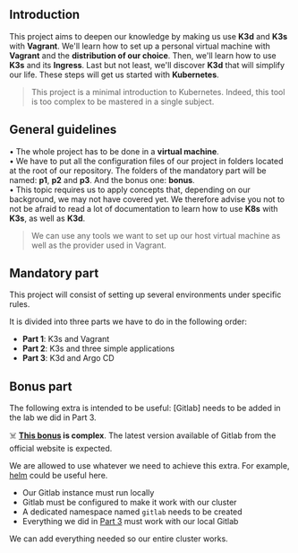 ## Introduction
This project aims to deepen our knowledge by making us use **K3d** and **K3s** with **Vagrant**.
We'll learn how to set up a personal virtual machine with **Vagrant** and the **distribution of our choice**. Then, we'll learn how to use **K3s** and its **Ingress**. Last but not least, we'll discover **K3d** that will simplify our life.
These steps will get us started with **Kubernetes**.
> This project is a minimal introduction to Kubernetes. Indeed, this
tool is too complex to be mastered in a single subject.

## General guidelines
• The whole project has to be done in a **virtual machine**. </br>
• We have to put all the configuration files of our project in folders located at the
root of our repository. The folders of the mandatory part will be named: **p1**, **p2** and **p3**. And the bonus
one: **bonus**. </br>
• This topic requires us to apply concepts that, depending on our background, we
may not have covered yet. We therefore advise you not to not be afraid to read a
lot of documentation to learn how to use **K8s** with **K3s**, as well as **K3d**. </br>
> We can use any tools we want to set up our host virtual machine as
well as the provider used in Vagrant.

## Mandatory part
This project will consist of setting up several environments under specific rules.

It is divided into three parts we have to do in the following order:
- **Part 1**: K3s and Vagrant
- **Part 2**: K3s and three simple applications
- **Part 3**: K3d and Argo CD

## Bonus part
The following extra is intended to be useful: [Gitlab] needs to be added in the lab we did in Part 3.

☠️ **[This bonus](https://github.com/wen/iot/tree/master/bonus) is complex**. The latest version available of Gitlab from the official website is expected.

We are allowed to use whatever we need to achieve this extra. For example, [helm](https://helm.sh) could be useful here.
- Our Gitlab instance must run locally
- Gitlab must be configured to make it work with our cluster
- A dedicated namespace named `gitlab` needs to be created
- Everything we did in [Part 3](https://github.com/wen/iot/tree/master/p3) must work with our local Gitlab

We can add everything needed so our entire cluster works.

